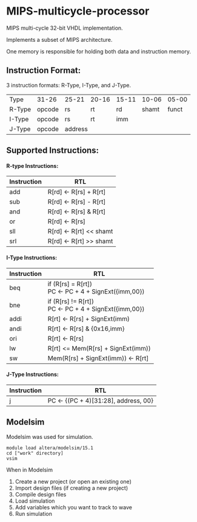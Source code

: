 # MIPS-multicycle-processor

MIPS multi-cycle 32-bit VHDL implementation.

Implements a subset of MIPS architecture.

One memory is responsible for holding both data and instruction memory.

## Instruction Format:
3 instruction formats: R-Type, I-Type, and J-Type.
<table>
  <tr>
    <td>Type</td>
    <td>31-26</td>
    <td>25-21</td>
    <td>20-16</td>
    <td>15-11</td>
    <td>10-06</td>
    <td>05-00</td>
  </tr>
  <tr>
    <td>R-Type</td>
    <td>opcode</td>
    <td>rs</td>
    <td>rt</td>
    <td>rd</td>
    <td>shamt</td>
    <td>funct</td>
  </tr>
  <tr>
    <td>I-Type</td>
    <td>opcode</td>
    <td>rs</td>
    <td>rt</td>
    <td colspan="3">imm</td>
  <tr>
    <td>J-Type</td>
    <td>opcode</td>
    <td colspan="5">address</td>
  </tr>
</table>

## Supported Instructions:
#### R-type Instructions:
  | Instruction | RTL |
  |-------------|-----|
  | add | R[rd] <- R[rs] + R[rt] |
  | sub | R[rd] <- R[rs] - R[rt] |
  | and | R[rd] <- R[rs] & R[rt] |
  | or | R[rd] <- R[rs] | R[rt] |
  | sll | R[rd] <- R[rt] << shamt |
  | srl | R[rd] <- R[rt] >> shamt |
#### I-Type Instructions:
  | Instruction | RTL |
  |-------------|-----|
  | beq | if (R[rs] = R[rt])<br/>PC <- PC + 4 + SignExt({imm,00}) |
  | bne | if (R[rs] != R[rt])<br/>PC <- PC + 4 + SignExt({imm,00}) |
  | addi | R[rt] <- R[rs] + SignExt(imm) |
  | andi | R[rt] <- R[rs] & {0x16,imm} |
  | ori | R[rt] <- R[rs] | {0x16,imm} |
  | lw | R[rt] <= Mem(R[rs] + SignExt(imm)) |
  | sw | Mem(R[rs] + SignExt(imm)) <- R[rt] |
#### J-Type Instructions:
  | Instruction | RTL |
  |-------------|-----|
  | j | PC <- {(PC + 4)[31:28], address, 00} |

## Modelsim

Modelsim was used for simulation.
```
module load altera/modelsim/15.1
cd ["work" directory]
vsim
```
When in Modelsim
1. Create a new project (or open an existing one)
2. Import design files (if creating a new project)
3. Compile design files
4. Load simulation
5. Add variables which you want to track to wave
6. Run simulation

